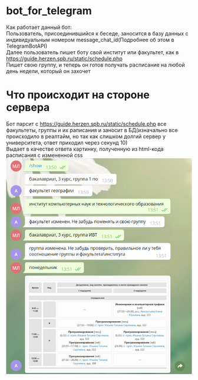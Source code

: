 # bot_for_telegram
Как работает данный бот:<br>
Пользователь, присоединившийся к беседе, заносится в базу данных с индивидуальным номером message_chat_id(Подробнее об этом в TelegramBotAPI)<br>
Далее пользователь пишет боту свой институт или факультет, как в https://guide.herzen.spb.ru/static/schedule.php<br>
Пишет свою группу, и теперь он готов получать расписание на любой день недели, который он захочет<br>
# Что происходит на стороне сервера
Бот парсит с https://guide.herzen.spb.ru/static/schedule.php все факультеты, группы и их раписания и заносит в БД(изначально все происходило в реалтайм, но так как слишком долгий сервер у университета, ответ приходил через секунд 10)<br>
Выдает в качестве ответа картинку, полученную из html-кода расписания с измененной css
![alt text](git.png)
